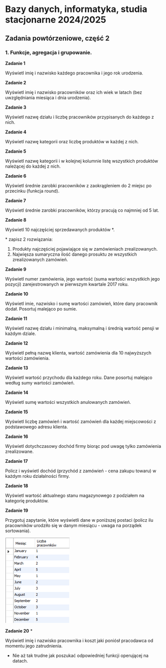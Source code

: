 # Bazy danych, informatyka, studia stacjonarne 2024/2025

## Zadania powtórzeniowe, część 2

### 1. Funkcje, agregacja i grupowanie.

**Zadanie 1**
  
Wyświetl imię i nazwisko każdego pracownika i jego rok urodzenia.

**Zadanie 2**

Wyświetl imię i nazwisko pracowników oraz ich wiek w latach (bez uwzględniania miesiąca i dnia urodzenia).

**Zadanie 3**

Wyświetl nazwę działu i liczbę pracowników przypisanych do każdego z nich.

**Zadanie 4**

Wyświetl nazwę kategorii oraz liczbę produktów w każdej z nich.

**Zadanie 5**

Wyświetl nazwę kategorii i w kolejnej kolumnie listę wszystkich produktów należącej do każdej z nich.

**Zadanie 6**

Wyświetl średnie zarobki pracowników z zaokrągleniem do 2 miejsc po przecinku (funkcja round).

**Zadanie 7**

Wyświetl średnie zarobki pracowników, którzy pracują co najmniej od 5 lat.

**Zadanie 8**

Wyświetl 10 najczęściej sprzedawanych produktów *.

\* zapisz 2 rozwiązania:
1. Produkty najczęściej pojawiające się w zamówieniach zrealizowanych.
2. Najwięsza sumaryczna ilość danego prosuktu ze wszystkich zrealizowanych zamówień.

**Zadanie 9**

Wyświetl numer zamówienia, jego wartość (suma wartości wszystkich jego pozycji) zarejestrowanych w pierwszym kwartale 2017 roku.

**Zadanie 10**

Wyświetl imie, nazwisko i sumę wartości zamówień, które dany pracownik dodał. Posortuj malejąco po sumie.

**Zadanie 11**

Wyświetl nazwę działu i minimalną, maksymalną i średnią wartość pensji w każdym dziale.

**Zadanie 12**

Wyświetl pełną nazwę klienta, wartość zamówienia dla 10 najwyższych wartości zamówienia.

**Zadanie 13**

Wyświetl wartość przychodu dla każdego roku. Dane posortuj malejąco według sumy wartości zamówień.

**Zadanie 14**

Wyświetl sumę wartości wszystkich anulowanych zamówień.

**Zadanie 15**

Wyświetl liczbę zamówień i wartość zamówień dla każdej miejscowości z podstawowego adresu klienta.

**Zadanie 16**

Wyświetl dotychczasowy dochód firmy biorąc pod uwagę tylko zamówienia zrealizowane.

**Zadanie 17**

Policz i wyświetl dochód (przychód z zamówień - cena zakupu towaru) w każdym roku działalności firmy.

**Zadanie 18**

Wyświetl wartość aktualnego stanu magazynowego z podziałem na kategorię produktów.

**Zadanie 19**

Przygotuj zapytanie, które wyświetli dane w poniższej postaci (policz ilu pracowników urodziło się w danym miesiącu - uwaga na porządek sortowania).

![tabela](./part_2_zad_9_.png)

**Zadanie 20** *

Wyświetl imię i nazwisko pracownika i koszt jaki poniósł pracodawca od momentu jego zatrudnienia.

* Nie aż tak trudne jak poszukać odpowiedniej funkcji operującej na datach.

